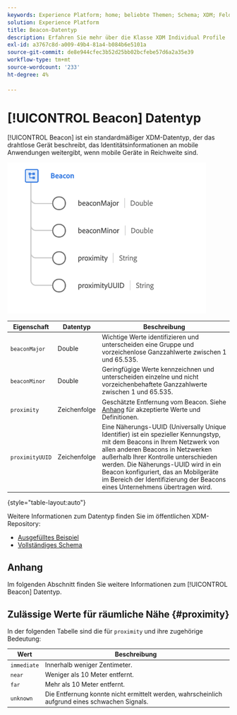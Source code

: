 ```yaml
---
keywords: Experience Platform; home; beliebte Themen; Schema; XDM; Felder; Schemas; Schemas; Beacon; Interaktionsdetails; Datentyp; Datentyp; Datentyp;
solution: Experience Platform
title: Beacon-Datentyp
description: Erfahren Sie mehr über die Klasse XDM Individual Profile .
exl-id: a3767c8d-a009-49b4-81a4-b084b6e5101a
source-git-commit: de8e944cfec3b52d25bb02bcfebe57d6a2a35e39
workflow-type: tm+mt
source-wordcount: '233'
ht-degree: 4%

---
```


# [!UICONTROL Beacon] Datentyp

[!UICONTROL Beacon] ist ein standardmäßiger XDM-Datentyp, der das drahtlose Gerät beschreibt, das Identitätsinformationen an mobile Anwendungen weitergibt, wenn mobile Geräte in Reichweite sind.

<img src="../images/data-types/beacon.png" width="450" /><br />

| Eigenschaft | Datentyp | Beschreibung |
| --- | --- | --- |
| `beaconMajor` | Double | Wichtige Werte identifizieren und unterscheiden eine Gruppe und vorzeichenlose Ganzzahlwerte zwischen 1 und 65.535. |
| `beaconMinor` | Double | Geringfügige Werte kennzeichnen und unterscheiden einzelne und nicht vorzeichenbehaftete Ganzzahlwerte zwischen 1 und 65.535. |
| `proximity` | Zeichenfolge | Geschätzte Entfernung vom Beacon. Siehe [Anhang](#proximity) für akzeptierte Werte und Definitionen. |
| `proximityUUID` | Zeichenfolge | Eine Näherungs-UUID (Universally Unique Identifier) ist ein spezieller Kennungstyp, mit dem Beacons in Ihrem Netzwerk von allen anderen Beacons in Netzwerken außerhalb Ihrer Kontrolle unterschieden werden. Die Näherungs-UUID wird in ein Beacon konfiguriert, das an Mobilgeräte im Bereich der Identifizierung der Beacons eines Unternehmens übertragen wird. |

{style="table-layout:auto"}

Weitere Informationen zum Datentyp finden Sie im öffentlichen XDM-Repository:

* [Ausgefülltes Beispiel](https://github.com/adobe/xdm/blob/master/components/datatypes/deprecated/beacon-interaction-details.example.1.json)
* [Vollständiges Schema](https://github.com/adobe/xdm/blob/master/components/datatypes/deprecated/beacon-interaction-details.schema.json)

## Anhang

Im folgenden Abschnitt finden Sie weitere Informationen zum [!UICONTROL Beacon] Datentyp.

## Zulässige Werte für räumliche Nähe {#proximity}

In der folgenden Tabelle sind die für `proximity` und ihre zugehörige Bedeutung:

| Wert | Beschreibung |
| --- | --- |
| `immediate` | Innerhalb weniger Zentimeter. |
| `near` | Weniger als 10 Meter entfernt. |
| `far` | Mehr als 10 Meter entfernt. |
| `unknown` | Die Entfernung konnte nicht ermittelt werden, wahrscheinlich aufgrund eines schwachen Signals. |
